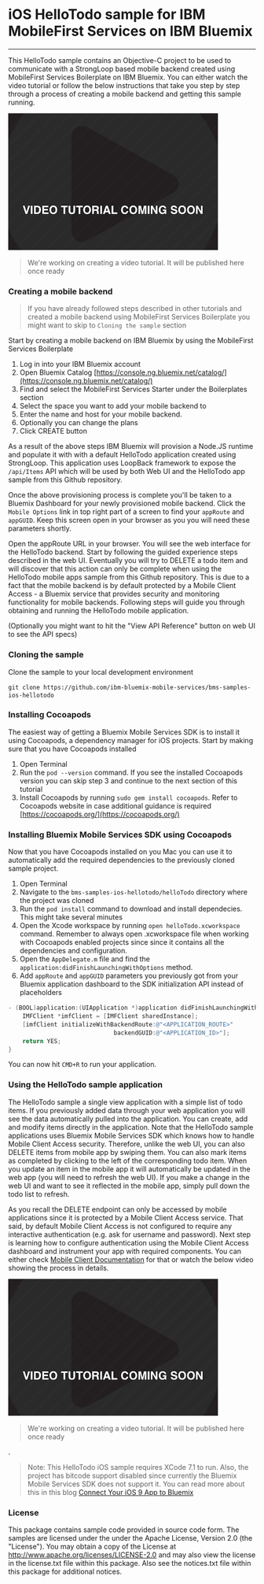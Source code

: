 # iOS HelloTodo sample for IBM MobileFirst Services on IBM Bluemix
---
This HelloTodo sample contains an Objective-C project to be used to communicate with a StrongLoop based mobile backend created using MobileFirst Services Boilerplate on IBM Bluemix. You can either watch the video tutorial or follow the below instructions that take you step by step through a process of creating a mobile backend and getting this sample running.

![image](video-coming-soon.png)
> We're working on creating a video tutorial. It will be published here once ready

### Creating a mobile backend

> If you have already followed steps described in other tutorials and created a mobile backend using MobileFirst Services Boilerplate you might want to skip to `Cloning the sample` section

Start by creating a mobile backend on IBM Bluemix by using the MobileFirst Services Boilerplate

1. Log in into your IBM Bluemix account
2. Open Bluemix Catalog [https://console.ng.bluemix.net/catalog/](https://console.ng.bluemix.net/catalog/)
3. Find and select the MobileFirst Services Starter under the Boilerplates section
4. Select the space you want to add your mobile backend to
5. Enter the name and host for your mobile backend. 
6. Optionally you can change the plans
7. Click CREATE button

As a result of the above steps IBM Bluemix will provision a Node.JS runtime and populate it with with a default HelloTodo application created using StrongLoop. This application uses LoopBack framework to expose the `/api/Items` API which will be used by both Web UI and the HelloTodo app sample from this Github repository. 

Once the above provisioning process is complete you'll be taken to a Bluemix Dashboard for your newly provisioned mobile backend. Click the `Mobile Options` link in top right part of a screen to find your `appRoute` and `appGUID`. Keep this screen open in your browser as you you will need these parameters shortly. 

Open the appRoute URL in your browser. You will see the web interface for the HelloTodo backend. Start by following the guided experience steps described in the web UI. Eventually you will try to DELETE a todo item and will discover that this action can only be complete when using the HelloTodo mobile apps sample from this Github repository. This is due to a fact that the mobile backend is by default protected by a Mobile Client Access - a Bluemix service that provides security and monitoring functionality for mobile backends. Following steps will guide you through obtaining and running the HelloTodo mobile application. 

(Optionally you might want to hit the "View API Reference" button on web UI to see the API specs)

### Cloning the sample
Clone the sample to your local development environment

```Shell
git clone https://github.com/ibm-bluemix-mobile-services/bms-samples-ios-hellotodo
```

### Installing Cocoapods

The easiest way of getting a Bluemix Mobile Services SDK is to install it using Cocoapods, a dependency manager for iOS projects. Start by making sure that you have Cocoapods installed

1. Open Terminal
2. Run the `pod --version` command. If you see the installed Cocoapods version you can skip step 3 and continue to the next section of this tutorial
3. Install Cocoapods by running `sudo gem install cocoapods`. Refer to Cocoapods website in case additional guidance is required [https://cocoapods.org/](https://cocoapods.org/)

### Installing Bluemix Mobile Services SDK using Cocoapods

Now that you have Cocoapods installed on you Mac you can use it to automatically add the required dependencies to the previously cloned sample project. 

1. Open Terminal
2. Navigate to the `bms-samples-ios-hellotodo/helloTodo` directory where the project was cloned
5. Run the `pod install` command to download and install dependecies. This might take several minutes
6. Open the Xcode workspace by running `open helloTodo.xcworkspace` command. Remember to always open .xcworkspace file when working with Cocoapods enabled projects since since it contains all the dependencies and configuration.
7. Open the `AppDelegate.m` file and find the `application:didFinishLaunchingWithOptions` method. 
8. Add `appRoute` and `appGUID` parameters you previously got from your Bluemix application dashboard to the SDK initialization API instead of placeholders

```Objective-C
- (BOOL)application:(UIApplication *)application didFinishLaunchingWithOptions:(NSDictionary *)launchOptions {
	IMFClient *imfClient = [IMFClient sharedInstance];
	[imfClient initializeWithBackendRoute:@"<APPLICATION_ROUTE>" 
							  backendGUID:@"<APPLICATION_ID>"];
	return YES;
}
```

You can now hit `CMD+R` to run your application. 

### Using the HelloTodo sample application

The HelloTodo sample a single view application with a simple list of todo items. If you previously added data through your web application you will see the data automatically pulled into the application. You can create, add and modify items directly in the application. Note that the HelloTodo sample applications uses Bluemix Mobile Services SDK which knows how to handle Mobile Client Access security. Therefore, unlike the web UI, you can also DELETE items from mobile app by swiping them. You can also mark items as completed by clicking to the left of the corresponding todo item. When you update an item in the mobile app it will automatically be updated in the web app (you will need to refresh the web UI). If you make a change in the web UI and want to see it reflected in the mobile app, simply pull down the todo list to refresh.

As you recall the DELETE endpoint can only be accessed by mobile applications since it is protected by a Mobile Client Access service. That said, by default Mobile Client Access is not configured to require any interactive authentication (e.g. ask for username and password). Next step is learning how to configure authentication using the Mobile Client Access dashboard and instrument your app with required components. You can either check [Mobile Client Documentation](https://www.ng.bluemix.net/docs/services/mobileaccess/index.html) for that or watch the below video showing the process in details. 

![image](video-coming-soon.png)
> We're working on creating a video tutorial. It will be published here once ready

.

> Note: This HelloTodo iOS sample requires XCode 7.1 to run. Also, the project has bitcode support disabled since currently the Bluemix Mobile Services SDK does not support it. You can read more about this in this blog [Connect Your iOS 9 App to Bluemix](https://developer.ibm.com/bluemix/2015/09/16/connect-your-ios-9-app-to-bluemix/)

### License
This package contains sample code provided in source code form. The samples are licensed under the under the Apache License, Version 2.0 (the "License"). You may obtain a copy of the License at http://www.apache.org/licenses/LICENSE-2.0 and may also view the license in the license.txt file within this package. Also see the notices.txt file within this package for additional notices.

